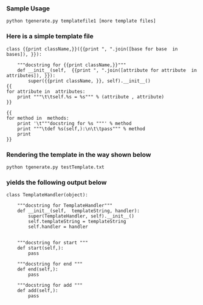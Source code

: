 ### Sample Usage
	python tgenerate.py templatefile1 [more template files]

### Here is a simple template file
	class {{print className,}}({{print ", ".join([base for base  in bases]), }}):

		"""docstring for {{print className,}}"""
		def __init__(self,  {{print ", ".join([attribute for attribute  in attributes]), }}):
			super({{print className, }}, self).__init__()
	{{
	for attribute in  attributes: 
		print """\t\tself.%s = %s""" % (attribute , attribute)
	}}

	{{
	for method in  methods: 
		print '\t"""docstring for %s """' % method
		print """\tdef %s(self,):\n\t\tpass""" % method
		print
	}}


### Rendering the template in the way shown below 
	python tgenerate.py testTemplate.txt

### yields the following output below
	class TemplateHandler(object):

		"""docstring for TemplateHandler"""
		def __init__(self,  templateString, handler):
			super(TemplateHandler, self).__init__()
			self.templateString = templateString
			self.handler = handler


		"""docstring for start """
		def start(self,):
			pass

		"""docstring for end """
		def end(self,):
			pass

		"""docstring for add """
		def add(self,):
			pass
